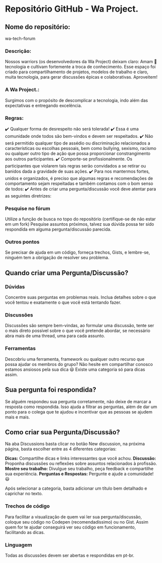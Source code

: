  # Repositório GitHub - Wa Project.

## Nome do repositório:
wa-tech-forum
### Descrição:
Nossos warriors (os desenvolvedores da Wa Project) deixam claro:
Amam 💙 tecnologia e cultivam fortemente a troca de conhecimento.
Esse espaço foi criado para compartilhamento de projetos, modelos de trabalho e claro, muita tecnologia, para gerar discussões épicas e colaborativas.
Aproveitem!
### A Wa Project.:
Surgimos com o propósito de descomplicar a tecnologia, indo além das expectativas e entregando excelência.
### Regras:
:heavy_check_mark: Qualquer forma de desrespeito não será tolerada! 
:heavy_check_mark: Essa é uma comunidade onde todos são bem-vindos e devem ser respeitados.
:heavy_check_mark: Não será permitido qualquer tipo de assédio ou discriminação relacionados a características ou escolhas pessoais, bem como bullying, sexismo, racismo ou qualquer outro tipo de ação que possa proporcionar constrangimento aos outros participantes.
:heavy_check_mark: Comporte-se profissionalmente. Os participantes que violarem tais regras serão convidados a se retirar ou banidos dada a gravidade de suas ações.
:heavy_check_mark: Para nos mantermos fortes, unidos e organizados, é preciso que algumas regras e recomendações de comportamento sejam respeitadas e também contamos com o bom senso de todos:
:heavy_check_mark: Antes de criar uma pergunta/discussão você deve atentar para as seguintes diretrizes:
### Pesquise no fórum
Utilize a função de busca no topo do repositório (certifique-se de não estar em um fork)
Pesquise assuntos próximos, talvez sua dúvida possa ter sido respondida em alguma pergunta/discussão parecida.
### Outros pontos
Se precisar de ajuda em um código, forneça trechos, Gists, e lembre-se, ninguém tem a obrigação de resolver seu problema.
## Quando criar uma Pergunta/Discussão?
### Dúvidas
Concentre suas perguntas em problemas reais. Inclua detalhes sobre o que você tentou e exatamente o que você está tentando fazer.
### Discussões
Discussões são sempre bem-vindas, ao formular uma discussão, tente ser o mais direto possível sobre o que você pretende abordar, se necessário abra mais de uma thread, uma para cada assunto.
### Ferramentas
Descobriu uma ferramenta, framework ou qualquer outro recurso que possa ajudar os membros do grupo? Não hesite em compartilhar conosco estamos ansiosos pela sua dica 😃
Existe uma categoria só para dicas assim.
## Sua pergunta foi respondida?
Se alguém respondeu sua pergunta corretamente, não deixe de marcar a resposta como respondida. Isso ajuda a filtrar as perguntas, além de dar um ponto para o colega que te ajudou e incentivar que as pessoas se ajudem mais e mais.
## Como criar sua Pergunta/Discussão?
Na aba Discussions basta clicar no botão New discussion, na próxima página, basta escolher entre as 4 diferentes categorias:

**Dicas:** Compartilhe dicas e links interessantes que você achou.
**Discussão:** Proponha discussões ou reflexões sobre assuntos relacionados à profissão.
**Mostre seu trabalho:** Divulgue seu trabalho, peça feedback e compartilhe sua experiência.
**Perguntas e Respostas:** Pergunte e ajude a comunidade! 😃

Após selecionar a categoria, basta adicionar um título bem detalhado e caprichar no texto.
### Trechos de código
Para facilitar a visualização de quem vai ler sua pergunta/discussão, coloque seu código no Codepen (recomendadíssimo) ou no Gist. Assim quem for te ajudar conseguirá ver seu código em funcionamento, facilitando as dicas.
### Linguagem
Todas as discussões devem ser abertas e respondidas em pt-br.